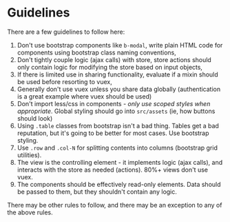 # Guidelines

There are a few guidelines to follow here:

1. Don't use bootstrap components like `b-modal`, write plain HTML code for components using bootstrap class naming conventions,
2. Don't tightly couple logic (ajax calls) with store, store actions should only contain logic for modifying the store based on input objects,
3. If there is limited use in sharing functionality, evaluate if a mixin should be used before resorting to vuex,
4. Generally don't use vuex unless you share data globally (authentication is a great example where vuex should be used)
5. Don't import less/css in components - *only use scoped styles when appropriate*. Global styling should go into `src/assets` (ie, how buttons should look)
6. Using `.table` classes from bootstrap isn't a bad thing. Tables get a bad reputation, but it's going to be better for most cases. Use bootstrap styling.
7. Use `.row` and `.col-N` for splitting contents into columns (bootstrap grid utilities).
8. The view is the controlling element - it implements logic (ajax calls), and interacts with the store as needed (actions). 80%+ views don't use vuex.
9. The components should be effectively read-only elements. Data should be passed to them, but they shouldn't contain any logic.

There may be other rules to follow, and there may be an exception to any of the above rules.